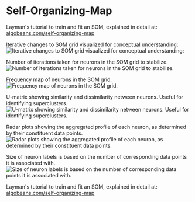 # Self-Organizing-Map
Layman's tutorial to train and fit an SOM, explained in detail at: [algobeans.com/self-organizing-map](https://algobeans.com/self-organizing-map)

Iterative changes to SOM grid visualized for conceptual understanding:
![Iterative changes to SOM grid visualized for conceptual understanding:](https://annalyzin.files.wordpress.com/2017/10/som-iterateanimate.gif)


Number of iterations taken for neurons in the SOM grid to stabilize.
![Number of iterations taken for neurons in the SOM grid to stabilize.](https://annalyzin.files.wordpress.com/2017/10/som-iterations.png)


Frequency map of neurons in the SOM grid.
![Frequency map of neurons in the SOM grid.](https://annalyzin.files.wordpress.com/2017/10/som-heatmap.png)


U-matrix showing similarity and dissimilarity netween neurons. Useful for identifying superclusters.
![U-matrix showing similarity and dissimilarity netween neurons. Useful for identifying superclusters.](https://annalyzin.files.wordpress.com/2017/10/som-umatrix.png)


Radar plots showing the aggregated profile of each neuron, as determined by their constituent data points.
![Radar plots showing the aggregated profile of each neuron, as determined by their constituent data points.](https://annalyzin.files.wordpress.com/2017/10/som-radar.png)


Size of neuron labels is based on the number of corresponding data points it is associated with.
![Size of neuron labels is based on the number of corresponding data points it is associated with.](https://annalyzin.files.wordpress.com/2017/10/som-wordcloud.png)


Layman's tutorial to train and fit an SOM, explained in detail at: [algobeans.com/self-organizing-map](https://algobeans.com/self-organizing-map)
